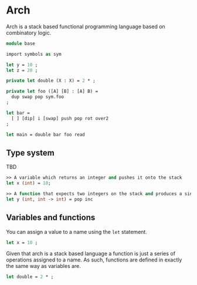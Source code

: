 # Arch

Arch is a stack based functional programming language based on combinatory logic.

```ocaml
module base

import symbols as sym

let y = 10 ;
let z = 20 ;

private let double (X : X) = 2 * ;

private let foo ([A] [B] : [A] B) =
  dup swap pop sym.foo
;

let bar =
  [ ] [dip] i [swap] push pop rot over2
;

let main = double bar foo read
```
## Type system

TBD

```ocaml
>> A variable which returns an integer and pushes it onto the stack
let x (int) = 10;

>> A function that expects two integers on the stack and produces a single integer
let y (int, int -> int) = pop inc
```

## Variables and functions

You can assign a value to a name using the `let` statement.

```ocaml
let x = 10 ;
```

Given that arch is a stack based language a function is just a series of operations assigned to a name. As such, functions are defined in exactly the same
way as variables are.

```ocaml
let double = 2 * ;
```
